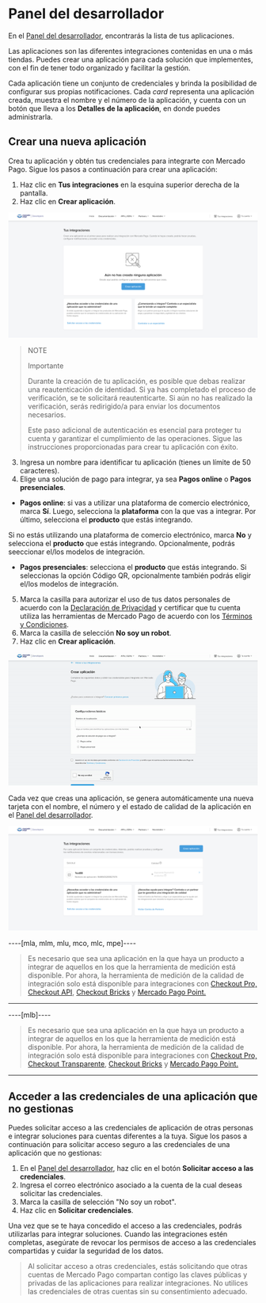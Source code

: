 # Panel del desarrollador
En el [Panel del desarrollador](/developers/panel/app), encontrarás la lista de tus aplicaciones.

Las aplicaciones son las diferentes integraciones contenidas en una o más tiendas. Puedes crear una aplicación para cada solución que implementes, con el fin de tener todo organizado y facilitar la gestión.

Cada aplicación tiene un conjunto de credenciales y brinda la posibilidad de configurar sus propias notificaciones. Cada *card* representa una aplicación creada, muestra el nombre y el número de la aplicación, y cuenta con un botón que lleva a los **Detalles de la aplicación**, en donde puedes administrarla.

## Crear una nueva aplicación

Crea tu aplicación y obtén tus credenciales para integrarte con Mercado Pago. Sigue los pasos a continuación para crear una aplicación:

1. Haz clic en **Tus integraciones** en la esquina superior derecha de la pantalla.
2. Haz clic en **Crear aplicación**.

![Crear aplicación](/images/dashboard/dashboard-es.png)

> NOTE
>
> Importante
>
> Durante la creación de tu aplicación, es posible que debas realizar una reautenticación de identidad. Si ya has completado el proceso de verificación, se te solicitará reautenticarte. Si aún no has realizado la verificación, serás redirigido/a para enviar los documentos necesarios. 
>
> Este paso adicional de autenticación es esencial para proteger tu cuenta y garantizar el cumplimiento de las operaciones. Sigue las instrucciones proporcionadas para crear tu aplicación con éxito.

3. Ingresa un nombre para identificar tu aplicación (tienes un límite de 50 caracteres).
4. Elige una solución de pago para integrar, ya sea **Pagos online** o **Pagos presenciales**.
- **Pagos online**: si vas a utilizar una plataforma de comercio electrónico, marca **Sí**. Luego, selecciona la **plataforma** con la que vas a integrar. Por último, selecciona el **producto** que estás integrando. 

Si no estás utilizando una plataforma de comercio electrónico, marca **No** y selecciona el **producto** que estás integrando. Opcionalmente, podrás seeccionar el/los modelos de integración.

   - **Pagos presenciales**: selecciona el **producto** que estás integrando. Si seleccionas la opción Código QR, opcionalmente también podrás eligir el/los modelos de integración.

5. Marca la casilla para autorizar el uso de tus datos personales de acuerdo con la [Declaración de Privacidad](https://www.mercadopago.com.br/privacidade) y certificar que tu cuenta utiliza las herramientas de Mercado Pago de acuerdo con los [Términos y Condiciones](/developers/es/docs/resources/legal/terms-and-conditions).
6. Marca la casilla de selección **No soy un robot**.
7. Haz clic en **Crear aplicación**.

![Crear aplicación](/images/dashboard/dashboard-es.gif)

Cada vez que creas una aplicación, se genera automáticamente una nueva tarjeta con el nombre, el número y el estado de calidad de la aplicación en el [Panel del desarrollador](/developers/panel/app).

![Card](/images/dashboard/applications-es.png)

----[mla, mlm, mlu, mco, mlc, mpe]----
>  Es necesario que sea una aplicación en la que haya un producto a integrar de aquellos en los que la herramienta de medición está disponible. Por ahora, la herramienta de medición de la calidad de integración solo está disponible para integraciones con [Checkout Pro,](/developers/es/docs/checkout-pro/landing) [Checkout API](/developers/es/docs/checkout-api/landing), [Checkout Bricks](/developers/es/docs/checkout-bricks/landing) y [Mercado Pago Point.](/developers/es/docs/mp-point/landing)

------------
----[mlb]----
>  Es necesario que sea una aplicación en la que haya un producto a integrar de aquellos en los que la herramienta de medición está disponible. Por ahora, la herramienta de medición de la calidad de integración solo está disponible para integraciones con [Checkout Pro,](/developers/es/docs/checkout-pro/landing) [Checkout Transparente](/developers/es/docs/checkout-api/landing), [Checkout Bricks](/developers/es/docs/checkout-bricks/landing) y [Mercado Pago Point.](/developers/es/docs/mp-point/landing)

------------

## Acceder a las credenciales de una aplicación que no gestionas

Puedes solicitar acceso a las credenciales de aplicación de otras personas e integrar soluciones para cuentas diferentes a la tuya. Sigue los pasos a continuación para solicitar acceso seguro a las credenciales de una aplicación que no gestionas:

1. En el [Panel del desarrollador](/developers/panel/app), haz clic en el botón **Solicitar acceso a las credenciales**.
2. Ingresa el correo electrónico asociado a la cuenta de la cual deseas solicitar las credenciales.
3. Marca la casilla de selección "No soy un robot".
4. Haz clic en **Solicitar credenciales**.

Una vez que se te haya concedido el acceso a las credenciales, podrás utilizarlas para integrar soluciones. Cuando las integraciones estén completas, asegúrate de revocar los permisos de acceso a las credenciales compartidas y cuidar la seguridad de los datos.

> Al solicitar acceso a otras credenciales, estás solicitando que otras cuentas de Mercado Pago compartan contigo las claves públicas y privadas de las aplicaciones para realizar integraciones. No utilices las credenciales de otras cuentas sin su consentimiento adecuado.